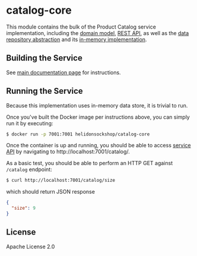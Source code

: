 # catalog-core

This module contains the bulk of the Product Catalog service implementation, including the 
[domain model](./src/main/java/io/helidon/examples/sockshop/catalog/Sock.java), 
[REST API](./src/main/java/io/helidon/examples/sockshop/catalog/CatalogResource.java), as well as the
[data repository abstraction](./src/main/java/io/helidon/examples/sockshop/catalog/CatalogRepository.java) 
and its [in-memory implementation](./src/main/java/io/helidon/examples/sockshop/catalog/DefaultCatalogRepository.java).

## Building the Service

See [main documentation page](../README.md#building-the-service) for instructions.

## Running the Service

Because this implementation uses in-memory data store, it is trivial to run.

Once you've built the Docker image per instructions above, you can simply run it by executing:

```bash
$ docker run -p 7001:7001 helidonsockshop/catalog-core
``` 

Once the container is up and running, you should be able to access [service API](../README.md#api) 
by navigating to http://localhost:7001/catalog/.

As a basic test, you should be able to perform an HTTP GET against `/catalog` endpoint:

```bash
$ curl http://localhost:7001/catalog/size
``` 
which should return JSON response
```json
{
  "size": 9
}
```

## License

Apache License 2.0
